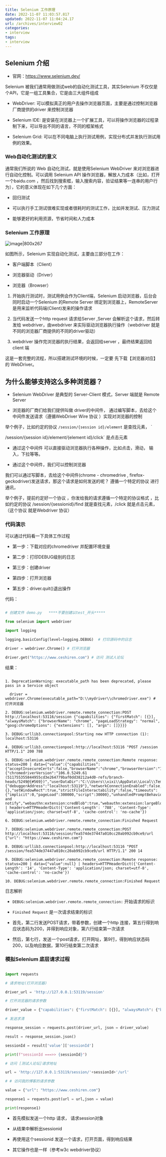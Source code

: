```yaml
---
title: Selenium 工作原理
date: 2022-11-07 11:03:57.817
updated: 2022-11-07 11:04:24.17
url: /archives/interview02
categories: 
- interview
tags: 
- interview
---
```


## Selenium 介绍

- 官网：https://www.selenium.dev/

Selenium 被我们通常用做测试web的自动化测试工具，其实Selenium 不仅仅是个API，它是一组工具集合，它是由三大组件组成

- WebDriver: 可以模拟真正的用户去操作浏览器页面，主要是通过控制浏览器厂商提供的driver 来控制浏览器

- Selenium IDE: 是安装在浏览器上一个扩展工具，可以将操作浏览器的过程录制下来，可以导出不同的语言，不同的框架格式

- Selenium Grid: 可以在不同电脑上执行测试用例，实现分布式并发执行测试用例的效果。

### Web自动化测试的意义

通常我们所说的 Web 自动化测试，就是使用Selenium WebDriver 来对浏览器进行自动化控制。可以调用 Selenium API 操作浏览器，解放人力成本（比如，打开一个baidu.com ，然后找到搜索框，输入搜索内容，验证结果等一连串的用户行为），它的意义体现在如下几个方面：

- 回归测试

- 可以执行手工测试很难实现或者很耗时的测试工作，比如并发测试、压力测试

- 能够更好的利用资源，节省时间和人力成本

### Selenium 工作原理

![image|800x267](upload://p2o6NSC4pVg09l8PQEIb6YALwk9.png)


如图所示，Selenium 实现自动化测试，主要由三部分在工作：

- 客户端脚本（Client）

- 浏览器驱动（Driver）

- 浏览器（Browser）

1. 开始执行测试时，测试用例会作为Client端，Selenium 启动浏览器，后台会同时启动一个Selenium 的Remote Server 绑定到浏览器上，RemoteServer 是用来监听代码端(Client)发来的操作请求

2. 当代码发送一个http request 请求给Server ,Server 会解析这个请求，然后转发给 webdriver，由webdriver 来实际驱动浏览器执行操作（webdriver 就是不同的浏览器厂商提供的不同的driver驱动）

3. webdriver 操作完浏览器的执行结果，会返回给server ，最终结果返回给client 端

这是一套完整的流程，所以搭建测试环境的时候，一定要 先下载【浏览器对应】的 WebDriver。

## 为什么能够支持这么多种浏览器？

- Selenium WebDriver 是典型的 Server-Client 模式，Server 端就是 Remote Server

- 浏览器的厂商们给我们提供叫做 driver的中间件， 通过编写脚本，去给这个中间件发送请求（遵循WebDriver Wire 协议 ）实现对浏览器的控制

举个例子，比如约定的协议 `/session/{session id}/element`  是查找元素， `

/session/{session id}/element/{element id}/click`  是点击元素

- 通过这个中间件 可以直接驱动浏览器执行各种操作，比如点击，滑动， 输入，下拉等等。

- 通过这个中间件，我们可以控制浏览器

我们可以通过写脚本，去给这个中间件(chrome - chromedrive , firefox-geckodriver)发送请求，那这个请求是如何发送的呢？ 遵循一个特定的协议 进行通讯，

举个例子，提前约定好一个协议 ，你发给我的请求遵循一个特定的协议格式 ，比如约定的协议 /session/{sessionid}/find 就是查找元素，/click 就是点击元素， （这个协议 就是Webdriver 协议）

### 代码演示

可以通过代码看一下具体工作过程

- 第一步：下载对应的chromedriver 并配置环境变量

- 第二步：打印DEBUG级别的日志

- 第三步：创建driver

- 第四步：打开浏览器

- 第五步：driver.quit()退出操作

代码：

```python

# 创建文件 demo.py   ****不要创建以test_开头*****

from selenium import webdriver

import logging

logging.basicConfig(level=logging.DEBUG)  # 打印源码中的日志

driver = webdriver.Chrome() # 打开浏览器

driver.get("https://www.ceshiren.com") # 访问 测试人论坛

```

结果：

```shell

1. DeprecationWarning: executable_path has been deprecated, please pass in a Service object

  driver = webdriver.Chrome(executable_path="D:\\mydriver\\chromedriver.exe") # 打开浏览器

2. DEBUG:selenium.webdriver.remote.remote_connection:POST http://localhost:53116/session {"capabilities": {"firstMatch": [{}], "alwaysMatch": {"browserName": "chrome", "pageLoadStrategy": "normal", "goog:chromeOptions": {"extensions": [], "args": []}}}}

3. DEBUG:urllib3.connectionpool:Starting new HTTP connection (1): localhost:53116

4. DEBUG:urllib3.connectionpool:http://localhost:53116 "POST /session HTTP/1.1" 200 788

5. DEBUG:selenium.webdriver.remote.remote_connection:Remote response: status=200 | data={"value":{"capabilities":{"acceptInsecureCerts":false,"browserName":"chrome","browserVersion":"106.0.5249.119","chrome":{"chromedriverVersion":"106.0.5249.61 (511755355844955cd3e264779baf0dd38212a4d0-refs/branch-heads/5249@{#569})","userDataDir":"C:\\Users\\xixi\\AppData\\Local\\Temp\\scoped_dir9520_379661371"},"goog:chromeOptions":{"debuggerAddress":"localhost:53119"},"networkConnectionEnabled":false,"pageLoadStrategy":"normal","platformName":"windows","proxy":{},"setWindowRect":true,"strictFileInteractability":false,"timeouts":{"implicit":0,"pageLoad":300000,"script":30000},"unhandledPromptBehavior":"dismiss and notify","webauthn:extension:credBlob":true,"webauthn:extension:largeBlob":true,"webauthn:virtualAuthenticators":true},"sessionId":"fea574de37447a010cc20ab992cb9ce9"}} | headers=HTTPHeaderDict({'Content-Length': '788', 'Content-Type': 'application/json; charset=utf-8', 'cache-control': 'no-cache'})

6. DEBUG:selenium.webdriver.remote.remote_connection:Finished Request

7. DEBUG:selenium.webdriver.remote.remote_connection:POST http://localhost:53116/session/fea574de37447a010cc20ab992cb9ce9/url {"url": "https://www.ceshiren.com"}

8. DEBUG:urllib3.connectionpool:http://localhost:53116 "POST /session/fea574de37447a010cc20ab992cb9ce9/url HTTP/1.1" 200 14

9. DEBUG:selenium.webdriver.remote.remote_connection:Remote response: status=200 | data={"value":null} | headers=HTTPHeaderDict({'Content-Length': '14', 'Content-Type': 'application/json; charset=utf-8', 'cache-control': 'no-cache'})

10. DEBUG:selenium.webdriver.remote.remote_connection:Finished Request

```

日志解析

- `DEBUG:selenium.webdriver.remote.remote_connection:`   开始请求的标识

- `Finished Request`  是一次请求结束的标识

- 首先，第二行发送POST请求，带着参数，创建一个http 连接，第五行得到响应状态码为200，并得到响应对象，第六行结束第一次请求

- 然后，第七行，发送一个post请求，打开网址，第9行，得到响应状态码200，以及响应数据，第10行结束第二次请求

### 模拟Selenium 底层请求过程

```python

import requests

# 请求地址(打开浏览器)

driver_url = 'http://127.0.0.1:53119/session'

# 打开浏览器的请求参数

driver_value = {"capabilities": {"firstMatch": [{}], "alwaysMatch": {"browserName": "chrome", "platformName": "any", "goog:chromeOptions": {"extensions": [], "args": []}}}, "desiredCapabilities": {"browserName": "chrome", "version": "", "platform": "ANY", "goog:chromeOptions": {"extensions": [], "args": []}}}

# 发送求清

response_session = requests.post(driver_url, json = driver_value)

result = response_session.json()

sessionId = result['value']['sessionId']

print(f"sessionId ===>> {sessionId}")

# 访问 [测试人论坛]请求地址

url = 'http://127.0.0.1:53119/session/'+sessionId+'/url'

# # 访问我的博客的请求参数

value = {"url": "https://www.ceshiren.com"}

response1 = requests.post(url = url,json = value)

print(response1)

```

- 首先模拟发送一个http 请求， 请求session对象

- 从结果中解析出sessionid

- 再使用这个sessionid 发送一个请求，打开页面，得到响应结果

- 其它操作也是一样（参考w3c webdriver协议）